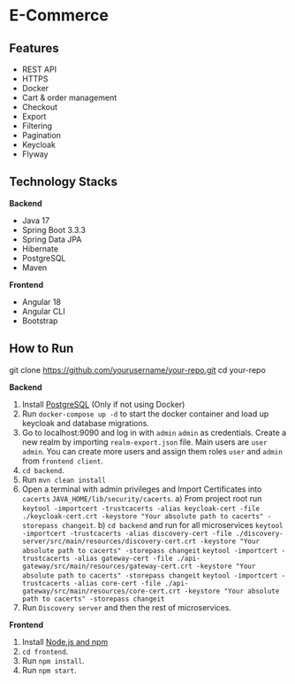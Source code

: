 # E-Commerce

## Features
- REST API
- HTTPS
- Docker
- Cart & order management
- Checkout
- Export
- Filtering
- Pagination
- Keycloak
- Flyway

## Technology Stacks
**Backend**
- Java 17
- Spring Boot 3.3.3
- Spring Data JPA
- Hibernate
- PostgreSQL
- Maven

**Frontend**
- Angular 18
- Angular CLI
- Bootstrap

## How to  Run

git clone https://github.com/yourusername/your-repo.git
cd your-repo

**Backend**

1. Install [PostgreSQL](https://www.postgresql.org/download/) (Only if not using Docker)
2. Run `docker-compose up -d` to start the docker container and load up keycloak and database migrations.
3. Go to localhost:9090 and log in with `admin` `admin` as credentials. Create a new realm by importing `realm-export.json` file.
   Main users are `user` `admin`. You can create more users and assign them roles `user` and `admin` from `frontend client`.
4. `cd backend`.
5. Run `mvn clean install`
6. Open a terminal with admin privileges and Import Certificates into `cacerts` `JAVA_HOME/lib/security/cacerts`.
   a) From project root run `keytool -importcert -trustcacerts -alias keycloak-cert -file ./keycloak-cert.crt -keystore "Your absolute path to cacerts" -storepass changeit`.
   b) `cd backend` and run for all microservices
   `keytool -importcert -trustcacerts -alias discovery-cert -file ./discovery-server/src/main/resources/discovery-cert.crt -keystore "Your absolute path to cacerts" -storepass changeit`
   `keytool -importcert -trustcacerts -alias gateway-cert -file ./api-gateway/src/main/resources/gateway-cert.crt -keystore "Your absolute path to cacerts" -storepass changeit`
   `keytool -importcert -trustcacerts -alias core-cert -file ./api-gateway/src/main/resources/core-cert.crt -keystore "Your absolute path to cacerts" -storepass changeit`
7. Run `Discovery server` and then the rest of microservices.

**Frontend**
1. Install [Node.js and npm](https://www.npmjs.com/get-npm)
2. `cd frontend`.
3. Run `npm install`.
4. Run `npm start`.

